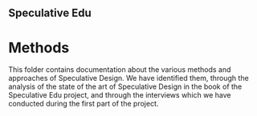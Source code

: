 ## Speculative Edu
# Methods
This folder contains documentation about the various methods and approaches of Speculative Design.
We have identified them, through the analysis of the state of the art of Speculative Design in the book of the Speculative Edu project, and through the interviews which we have conducted during the first part of the project.
